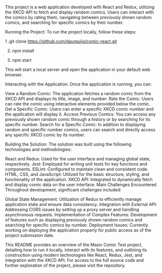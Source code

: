 This project is a web application developed with React and Redux, utilizing the XKCD API to fetch and display random comics. Users can interact with the comics by rating them, navigating between previously shown random comics, and searching for specific comics by their number.

Running the Project:
To run the project locally, follow these steps:

1 .git clone https://github.com/daurquijo/comic-react.git

2. npm install

3. npm start

This will start a local server and open the application in your default web browser.

Interacting with the Application:
Once the application is running, you can:

View a Random Comic: The application fetches a random comic from the XKCD API and displays its title, image, and number.
Rate the Comic: Users can rate the comic using interactive elements provided below the comic.
Get a Specific Comic: Users can enter a specific XKCD comic number and the application will display it.
Access Previous Comics: You can access any previously shown random comic through a history or by searching for its specific number.
Search for a Specific Comic: In addition to displaying random and specific number comics, users can search and directly access any specific XKCD comic by its number.

Building the Solution:
The solution was built using the following technologies and methodologies:

React and Redux: Used for the user interface and managing global state, respectively.
Jest: Employed for writing unit tests for key functions and components.
ESLint: Configured to maintain clean and consistent code.
HTML, CSS, and JavaScript: Utilized for the basic structure, styling, and functionality of the application.
XKCD API: Integrated to dynamically fetch and display comic data on the user interface.
Main Challenges Encountered
Throughout development, significant challenges included:

Global State Management: Utilization of Redux to efficiently manage application state and ensure data consistency.
Integration with External API: Addressing CORS issues by setting up a proxy server and handling asynchronous requests.
Implementation of Complex Features: Development of features such as displaying previously shown random comics and searching for specific comics by number.
Deployment Issues: Currently working on deploying the application properly for public access as of the project submission date.

This README provides an overview of the Masiv Comic Test project, detailing how to run it locally, interact with its features, and outlining its construction using modern technologies like React, Redux, Jest, and integration with the XKCD API. For access to the full source code and further exploration of the project, please visit the repository.